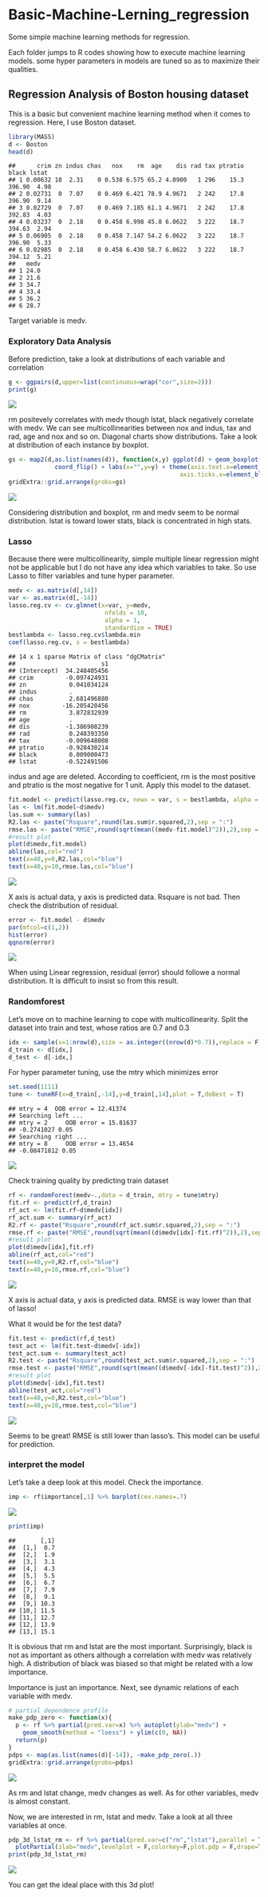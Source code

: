 # Basic-Machine-Lerning_regression

Some simple machine learning methods for regression.

Each folder jumps to R codes showing how to execute machine learning models.
some hyper parameters in models are tuned so as to maximize their qualities.

## Regression Analysis of Boston housing dataset

This is a basic but convenient machine learning method when it comes to
regression. Here, I use Boston dataset.

``` r
library(MASS)
d <- Boston
head(d)
```

    ##      crim zn indus chas   nox    rm  age    dis rad tax ptratio  black lstat
    ## 1 0.00632 18  2.31    0 0.538 6.575 65.2 4.0900   1 296    15.3 396.90  4.98
    ## 2 0.02731  0  7.07    0 0.469 6.421 78.9 4.9671   2 242    17.8 396.90  9.14
    ## 3 0.02729  0  7.07    0 0.469 7.185 61.1 4.9671   2 242    17.8 392.83  4.03
    ## 4 0.03237  0  2.18    0 0.458 6.998 45.8 6.0622   3 222    18.7 394.63  2.94
    ## 5 0.06905  0  2.18    0 0.458 7.147 54.2 6.0622   3 222    18.7 396.90  5.33
    ## 6 0.02985  0  2.18    0 0.458 6.430 58.7 6.0622   3 222    18.7 394.12  5.21
    ##   medv
    ## 1 24.0
    ## 2 21.6
    ## 3 34.7
    ## 4 33.4
    ## 5 36.2
    ## 6 28.7

Target variable is medv.

### Exploratory Data Analysis

Before prediction, take a look at distributions of each variable and
correlation

``` r
g <- ggpairs(d,upper=list(continuous=wrap("cor",size=2)))
print(g)
```

![](Boston_predictive_analysis_files/figure-gfm/unnamed-chunk-2-1.png)<!-- -->

rm positevely correlates with medv though lstat, black negatively
correlate with medv. We can see multicollinearities between nox and
indus, tax and rad, age and nox and so on. Diagonal charts show
distributions. Take a look at distribution of each instance by boxplot.

``` r
gs <- map2(d,as.list(names(d)), function(x,y) ggplot(d) + geom_boxplot(aes(x)) + 
             coord_flip() + labs(x="",y=y) + theme(axis.text.x=element_blank(),
                                                axis.ticks.x=element_blank() ))
gridExtra::grid.arrange(grobs=gs)
```

![](Boston_predictive_analysis_files/figure-gfm/unnamed-chunk-3-1.png)<!-- -->

Considering distribution and boxplot, rm and medv seem to be normal
distribution. lstat is toward lower stats, black is concentrated in high
stats.

### Lasso

Because there were multicollinearity, simple multiple linear regression
might not be applicable but I do not have any idea which variables to
take. So use Lasso to filter variables and tune hyper parameter.

``` r
medv <- as.matrix(d[,14])
var <- as.matrix(d[,-14])
lasso.reg.cv <- cv.glmnet(x=var, y=medv,
                           nfolds = 10,
                           alpha = 1, 
                           standardize = TRUE)
bestlambda <- lasso.reg.cv$lambda.min
coef(lasso.reg.cv, s = bestlambda)
```

    ## 14 x 1 sparse Matrix of class "dgCMatrix"
    ##                        s1
    ## (Intercept)  34.248405456
    ## crim         -0.097424931
    ## zn            0.041034124
    ## indus         .          
    ## chas          2.681496880
    ## nox         -16.205420456
    ## rm            3.872832939
    ## age           .          
    ## dis          -1.386908239
    ## rad           0.248393350
    ## tax          -0.009648008
    ## ptratio      -0.928430214
    ## black         0.009000473
    ## lstat        -0.522491506

indus and age are deleted. According to coefficient, rm is the most
positive and ptratio is the most negative for 1 unit. Apply this model
to the dataset.

``` r
fit.model <- predict(lasso.reg.cv, newx = var, s = bestlambda, alpha = 1)
las <- lm(fit.model~d$medv)
las.sum <- summary(las)
R2.las <- paste("Rsquare",round(las.sum$r.squared,2),sep = ":")
rmse.las <- paste("RMSE",round(sqrt(mean((medv-fit.model)^2)),2),sep = ":")
#result plot
plot(d$medv,fit.model)
abline(las,col="red")
text(x=40,y=0,R2.las,col="blue")
text(x=40,y=10,rmse.las,col="blue")
```

![](Boston_predictive_analysis_files/figure-gfm/unnamed-chunk-5-1.png)<!-- -->

X axis is actual data, y axis is predicted data. Rsquare is not bad.
Then check the distribution of residual.

``` r
error <- fit.model - d$medv
par(mfcol=c(1,2))
hist(error)
qqnorm(error)
```

![](Boston_predictive_analysis_files/figure-gfm/unnamed-chunk-6-1.png)<!-- -->

When using Linear regression, residual (error) should followe a normal
distribution. It is difficult to insist so from this result.

### Randomforest

Let’s move on to machine learning to cope with multicollinearity. Split
the dataset into train and test, whose ratios are 0.7 and 0.3

``` r
idx <- sample(x=1:nrow(d),size = as.integer((nrow(d)*0.7)),replace = F)
d_train <- d[idx,]
d_test <- d[-idx,]
```

For hyper parameter tuning, use the mtry which minimizes error

``` r
set.seed(1111)
tune <- tuneRF(x=d_train[,-14],y=d_train[,14],plot = T,doBest = T)
```

    ## mtry = 4  OOB error = 12.41374 
    ## Searching left ...
    ## mtry = 2     OOB error = 15.81637 
    ## -0.2741027 0.05 
    ## Searching right ...
    ## mtry = 8     OOB error = 13.4654 
    ## -0.08471812 0.05

![](Boston_predictive_analysis_files/figure-gfm/unnamed-chunk-8-1.png)<!-- -->

Check training quality by predicting train dataset

``` r
rf <- randomForest(medv~.,data = d_train, mtry = tune$mtry)
fit.rf <- predict(rf,d_train)
rf_act <- lm(fit.rf~d$medv[idx])
rf_act.sum <- summary(rf_act)
R2.rf <- paste("Rsquare",round(rf_act.sum$r.squared,2),sep = ":")
rmse.rf <- paste("RMSE",round(sqrt(mean((d$medv[idx]-fit.rf)^2)),2),sep = ":")
#result plot
plot(d$medv[idx],fit.rf)
abline(rf_act,col="red")
text(x=40,y=0,R2.rf,col="blue")
text(x=40,y=10,rmse.rf,col="blue")
```

![](Boston_predictive_analysis_files/figure-gfm/unnamed-chunk-9-1.png)<!-- -->

X axis is actual data, y axis is predicted data. RMSE is way lower than
that of lasso!

What it would be for the test data?

``` r
fit.test <- predict(rf,d_test)
test_act <- lm(fit.test~d$medv[-idx])
test_act.sum <- summary(test_act)
R2.test <- paste("Rsquare",round(test_act.sum$r.squared,2),sep = ":")
rmse.test <- paste("RMSE",round(sqrt(mean((d$medv[-idx]-fit.test)^2)),2),sep = ":")
#result plot
plot(d$medv[-idx],fit.test)
abline(test_act,col="red")
text(x=40,y=0,R2.test,col="blue")
text(x=40,y=10,rmse.test,col="blue")
```

![](Boston_predictive_analysis_files/figure-gfm/unnamed-chunk-10-1.png)<!-- -->

Seems to be great! RMSE is still lower than lasso’s. This model can be
useful for prediction.

### interpret the model

Let’s take a deep look at this model. Check the importance.

``` r
imp <- rf$importance[,1] %>% barplot(cex.names=.7)
```

![](Boston_predictive_analysis_files/figure-gfm/unnamed-chunk-11-1.png)<!-- -->

``` r
print(imp)
```

    ##       [,1]
    ##  [1,]  0.7
    ##  [2,]  1.9
    ##  [3,]  3.1
    ##  [4,]  4.3
    ##  [5,]  5.5
    ##  [6,]  6.7
    ##  [7,]  7.9
    ##  [8,]  9.1
    ##  [9,] 10.3
    ## [10,] 11.5
    ## [11,] 12.7
    ## [12,] 13.9
    ## [13,] 15.1

It is obvious that rm and lstat are the most important. Surprisingly,
black is not as important as others although a correlation with medv was
relatively high. A distribution of black was biased so that might be
related with a low importance.

Importance is just an importance. Next, see dynamic relations of each
variable with medv.

``` r
# partial dependence profile
make_pdp_zero <- function(x){
  p <- rf %>% partial(pred.var=x) %>% autoplot(ylab="medv") + 
    geom_smooth(method = "loess") + ylim(c(0, NA))
  return(p)
}
pdps <- map(as.list(names(d)[-14]), ~make_pdp_zero(.))
gridExtra::grid.arrange(grobs=pdps)
```

![](Boston_predictive_analysis_files/figure-gfm/unnamed-chunk-12-1.png)<!-- -->

As rm and lstat change, medv changes as well. As for other variables,
medv is almost constant.

Now, we are interested in rm, lstat and medv. Take a look at all three
variables at once.

``` r
pdp_3d_lstat_rm <- rf %>% partial(pred.var=c("rm","lstat"),parallel = T) %>%
  plotPartial(zlab="medv",levelplot = F,colorkey=F,plot.pdp = F,drape=T,scale=list(arrows=F),plot.margin= unit(c(0, 0, 0, 0), "lines"))
print(pdp_3d_lstat_rm)
```

![](Boston_predictive_analysis_files/figure-gfm/unnamed-chunk-13-1.png)<!-- -->

You can get the ideal place with this 3d plot!
